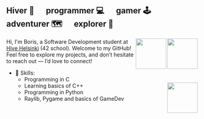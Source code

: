 ## Hiver 🐝 &emsp; programmer 💻 &emsp; gamer 🕹️ &emsp; adventurer 🗺️ &emsp; explorer 🧭

<img src="https://cdn.jsdelivr.net/gh/devicons/devicon@latest/icons/cplusplus/cplusplus-original.svg" height="80" width="80" align="right" />
<img src="https://cdn.jsdelivr.net/gh/devicons/devicon@latest/icons/c/c-original.svg" height="80" width="80" align="right" />

          
Hi, I'm Boris, a Software Development student at <a href="https://www.hive.fi/en/" target="_blank">Hive Helsinki</a> (42 school). Welcome to my GitHub!<br>
Feel free to explore my projects, and don’t hesitate to reach out — I’d love to connect!

- 📖 Skills:
  - Programming in C
  - Learning basics of C++<img src="https://cdn.jsdelivr.net/gh/devicons/devicon@latest/icons/python/python-original.svg" height="80" width="80" align="right" />
  - Programming in Python
  - Raylib, Pygame and basics of GameDev
